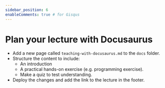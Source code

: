 ```yaml
---
sidebar_position: 6
enableComments: true # for Gisqus
---
```


# Plan your lecture with Docusaurus

- Add a new page called `teaching-with-docusaurus.md` to the `docs` folder.
- Structure the content to include:
  - An introduction
  - A practical hands-on exercise (e.g. programming exercise).
  - Make a quiz to test understanding.
- Deploy the changes and add the link to the lecture in the footer.
